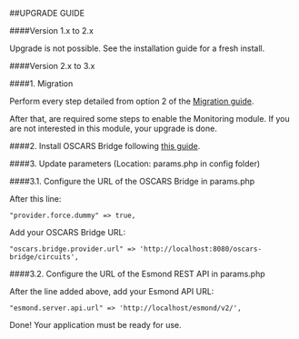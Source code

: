 ##UPGRADE GUIDE

####Version 1.x to 2.x

Upgrade is not possible. See the installation guide for a fresh install.

####Version 2.x to 3.x

####1. Migration

Perform every step detailed from option 2 of the [Migration guide](https://github.com/ufrgs-hyman/meican/blob/master/docs/guide/migration.md). 

After that, are required some steps to enable the Monitoring module. If you are not interested in this module, your upgrade is done.

####2. Install OSCARS Bridge following [this guide](https://github.com/ufrgs-hyman/oscars-bridge/blob/master/README.md).

####3. Update parameters (Location: params.php in config folder)

####3.1. Configure the URL of the OSCARS Bridge in params.php

After this line:
```
"provider.force.dummy" => true,
```
Add your OSCARS Bridge URL:
```
"oscars.bridge.provider.url" => 'http://localhost:8080/oscars-bridge/circuits',
```

####3.2. Configure the URL of the Esmond REST API in params.php

After the line added above, add your Esmond API URL:
```
"esmond.server.api.url" => 'http://localhost/esmond/v2/',
```

Done! Your application must be ready for use.
